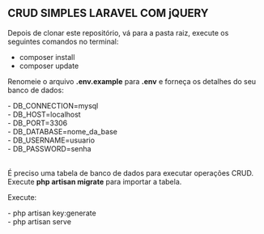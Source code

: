 ## CRUD SIMPLES LARAVEL COM jQUERY

Depois de clonar este repositório, vá para a pasta raiz, execute os seguintes comandos no terminal:

- composer install
- composer update 
<p>Renomeie o arquivo <b>.env.example</b> para <b>.env</b> e forneça os detalhes do seu banco de dados:</p>
- DB_CONNECTION=mysql</br>
- DB_HOST=localhost</br>
- DB_PORT=3306</br>
- DB_DATABASE=nome_da_base</br>
- DB_USERNAME=usuario</br>
- DB_PASSWORD=senha</br></br>
<p>É preciso uma tabela de banco de dados para executar operações CRUD. Execute <b>php artisan migrate</b> para importar a tabela.</p>
<p>Execute:</p>
- php artisan key:generate</br>
- php artisan serve
